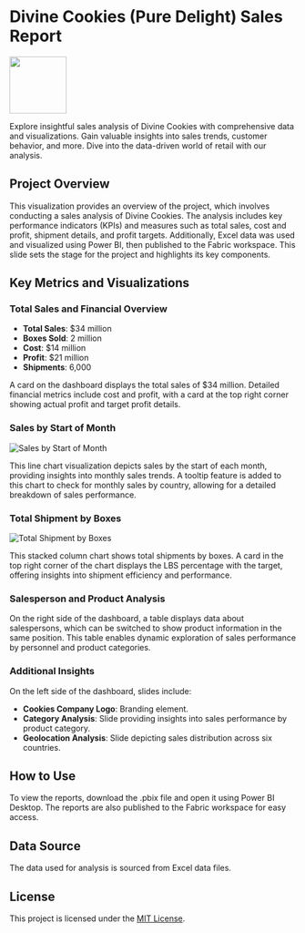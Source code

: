 # Divine Cookies (Pure Delight) Sales Report

<img src="https://github.com/user-attachments/assets/f61bf8d8-565a-4fc8-81b6-ffa54ee3bc5c" width="100">

Explore insightful sales analysis of Divine Cookies with comprehensive data and visualizations. Gain valuable insights into sales trends, customer behavior, and more. Dive into the data-driven world of retail with our analysis.

## Project Overview



This visualization provides an overview of the project, which involves conducting a sales analysis of Divine Cookies. The analysis includes key performance indicators (KPIs) and measures such as total sales, cost and profit, shipment details, and profit targets. Additionally, Excel data was used and visualized using Power BI, then published to the Fabric workspace. This slide sets the stage for the project and highlights its key components.

## Key Metrics and Visualizations

### Total Sales and Financial Overview

- **Total Sales**: $34 million
- **Boxes Sold**: 2 million
- **Cost**: $14 million
- **Profit**: $21 million
- **Shipments**: 6,000

A card on the dashboard displays the total sales of $34 million. Detailed financial metrics include cost and profit, with a card at the top right corner showing actual profit and target profit details.

### Sales by Start of Month

![Sales by Start of Month](https://yourimagelink.com/sales_by_month.png)

This line chart visualization depicts sales by the start of each month, providing insights into monthly sales trends. A tooltip feature is added to this chart to check for monthly sales by country, allowing for a detailed breakdown of sales performance.

### Total Shipment by Boxes

![Total Shipment by Boxes](https://yourimagelink.com/shipments_by_boxes.png)

This stacked column chart shows total shipments by boxes. A card in the top right corner of the chart displays the LBS percentage with the target, offering insights into shipment efficiency and performance.

### Salesperson and Product Analysis

On the right side of the dashboard, a table displays data about salespersons, which can be switched to show product information in the same position. This table enables dynamic exploration of sales performance by personnel and product categories.

### Additional Insights

On the left side of the dashboard, slides include:

- **Cookies Company Logo**: Branding element.
- **Category Analysis**: Slide providing insights into sales performance by product category.
- **Geolocation Analysis**: Slide depicting sales distribution across six countries.

## How to Use

To view the reports, download the .pbix file and open it using Power BI Desktop. The reports are also published to the Fabric workspace for easy access.

## Data Source

The data used for analysis is sourced from Excel data files.

## License

This project is licensed under the [MIT License](LICENSE).
